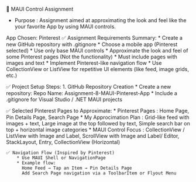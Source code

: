 📱 MAUI Control Assignment
 * Purpose : Assignment aimed at approximating the look and feel like the your favorite App by                 using MAUI controls.

App Chosen: Pinterest
  ✅ Assignment Requirements Summary:
    * Create a new GitHub repository with .gitignore
    * Choose a mobile app (Pinterest selected)
    * Use only base MAUI controls
    * Approximate the look and feel of some Pinterest pages (Not the functionality)
    * Must include pages with images and text
    * Implement Pinterest-like navigation flow
    * Use CollectionView or ListView for repetitive UI elements (like feed, image grids, etc.)
    
  ✅ Project Setup Steps:
    1. GitHub Repository Creation
      * Create a new repository: 
          Repo Name: Assignment-8-MAUI-Pinterest-App
      * Include a .gitignore for Visual Studio / .NET MAUI projects
      
  ✅ Selected Pinterest Pages to Approximate:
      * Pinterest Pages : Home Page,
                          Pin Details Page, 
                          Search Page
      * My Approcimation Plan : Grid-like feed with images + text, 
                                Large image at the top followed by text, 
                                Simple search bar on top + horizontal image categories
      * MAUI Control Focus :  CollectionView / ListView with Image and Label,
                              ScrollView with Image and Label/ Editor,
                              StackLayout, Entry, CollectionView (Horizontal)

    ✅ Navigation Flow (Inspired by Pinterest)
        * Use MAUI Shell or NavigationPage
        * Example flow:
          Home Feed → Tap an Item → Pin Details Page
          Add Search Page navigation via a ToolbarItem or Flyout Menu




